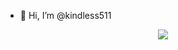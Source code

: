 - 👋 Hi, I’m @kindless511
</p>
    <div align="center">
   <a href="https://discord.com/users/881067453298389012" target="_blank">
      <img src="https://lanyard-profile-readme.vercel.app/api/881067453298389012">
   </a>
</div>

<!---
kindless511/kindless511 is a ✨ special ✨ repository because its `README.md` (this file) appears on your GitHub profile.
You can click the Preview link to take a look at your changes.
--->

